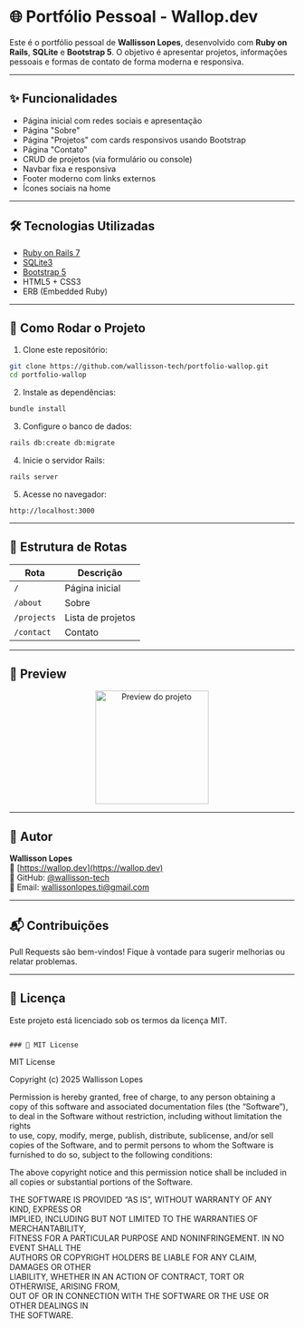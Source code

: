 # 🌐 Portfólio Pessoal - Wallop.dev

Este é o portfólio pessoal de **Wallisson Lopes**, desenvolvido com **Ruby on Rails**, **SQLite** e **Bootstrap 5**. O objetivo é apresentar projetos, informações pessoais e formas de contato de forma moderna e responsiva.

---

## ✨ Funcionalidades

- Página inicial com redes sociais e apresentação
- Página "Sobre"
- Página "Projetos" com cards responsivos usando Bootstrap
- Página "Contato"
- CRUD de projetos (via formulário ou console)
- Navbar fixa e responsiva
- Footer moderno com links externos
- Ícones sociais na home

---

## 🛠️ Tecnologias Utilizadas

- [Ruby on Rails 7](https://rubyonrails.org/)
- [SQLite3](https://www.sqlite.org/)
- [Bootstrap 5](https://getbootstrap.com/)
- HTML5 + CSS3
- ERB (Embedded Ruby)

---

## 🚀 Como Rodar o Projeto

1. Clone este repositório:

```bash
git clone https://github.com/wallisson-tech/portfolio-wallop.git
cd portfolio-wallop
```

2. Instale as dependências:

```bash
bundle install
```

3. Configure o banco de dados:

```bash
rails db:create db:migrate
```

4. Inicie o servidor Rails:

```bash
rails server
```

5. Acesse no navegador:

```
http://localhost:3000
```

---

## 📁 Estrutura de Rotas

| Rota         | Descrição           |
|--------------|---------------------|
| `/`          | Página inicial      |
| `/about`     | Sobre               |
| `/projects`  | Lista de projetos   |
| `/contact`   | Contato             |

---

## 📸 Preview

<p align="center">
  <img src="assets/images/img-project-wallop.png" alt="Preview do projeto" width="200">
</p>

---

## 👤 Autor

**Wallisson Lopes**  
🔗 [https://wallop.dev](https://wallop.dev)  
🐙 GitHub: [@wallisson-tech](https://github.com/wallisson-tech)  
📧 Email: wallissonlopes.ti@gmail.com

---

## 📬 Contribuições

Pull Requests são bem-vindos! Fique à vontade para sugerir melhorias ou relatar problemas.

---

## 📝 Licença

Este projeto está licenciado sob os termos da licença MIT.

```

### 📄 MIT License

```
MIT License

Copyright (c) 2025 Wallisson Lopes

Permission is hereby granted, free of charge, to any person obtaining a copy
of this software and associated documentation files (the “Software”), to deal
in the Software without restriction, including without limitation the rights  
to use, copy, modify, merge, publish, distribute, sublicense, and/or sell      
copies of the Software, and to permit persons to whom the Software is          
furnished to do so, subject to the following conditions:

The above copyright notice and this permission notice shall be included in     
all copies or substantial portions of the Software.

THE SOFTWARE IS PROVIDED “AS IS”, WITHOUT WARRANTY OF ANY KIND, EXPRESS OR     
IMPLIED, INCLUDING BUT NOT LIMITED TO THE WARRANTIES OF MERCHANTABILITY,       
FITNESS FOR A PARTICULAR PURPOSE AND NONINFRINGEMENT. IN NO EVENT SHALL THE    
AUTHORS OR COPYRIGHT HOLDERS BE LIABLE FOR ANY CLAIM, DAMAGES OR OTHER         
LIABILITY, WHETHER IN AN ACTION OF CONTRACT, TORT OR OTHERWISE, ARISING FROM,  
OUT OF OR IN CONNECTION WITH THE SOFTWARE OR THE USE OR OTHER DEALINGS IN      
THE SOFTWARE.
```
